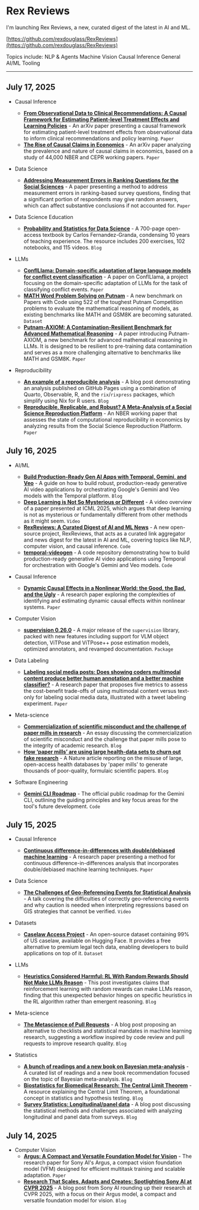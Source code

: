 # Rex Reviews

I'm launching Rex Reviews, a new, curated digest of the latest in AI and ML.

[https://github.com/rexdouglass/RexReviews](https://github.com/rexdouglass/RexReviews)

Topics include: NLP & Agents 	 Machine Vision  Causal Inference 	 General AI/ML Tooling

---

## July 17, 2025

* Causal Inference
    - **[From Observational Data to Clinical Recommendations: A Causal Framework for Estimating Patient-level Treatment Effects and Learning Policies](https://arxiv.org/abs/2507.11381)** - An arXiv paper presenting a causal framework for estimating patient-level treatment effects from observational data to inform clinical recommendations and policy learning. `Paper`
    - **[The Rise of Causal Claims in Economics](https://arxiv.org/abs/2501.06873)** - An arXiv paper analyzing the prevalence and nature of causal claims in economics, based on a study of 44,000 NBER and CEPR working papers. `Paper`

* Data Science
    - **[Addressing Measurement Errors in Ranking Questions for the Social Sciences](https://www.cambridge.org/core/journals/political-analysis/article/addressing-measurement-errors-in-ranking-questions-for-the-social-sciences/6960C9B762A182E2C5C064E4F32D26AD)** - A paper presenting a method to address measurement errors in ranking-based survey questions, finding that a significant portion of respondents may give random answers, which can affect substantive conclusions if not accounted for. `Paper`

* Data Science Education
    - **[Probability and Statistics for Data Science](https://www.ps4ds.net/)** - A 700-page open-access textbook by Carlos Fernandez-Granda, condensing 10 years of teaching experience. The resource includes 200 exercises, 102 notebooks, and 115 videos. `Blog`

* LLMs
    - **[ConflLlama: Domain-specific adaptation of large language models for conflict event classification](https://journals.sagepub.com/doi/full/10.1177/20531680251356282)** - A paper on ConflLlama, a project focusing on the domain-specific adaptation of LLMs for the task of classifying conflict events. `Paper`
    - **[MATH Word Problem Solving on Putnam](https://paperswithcode.com/sota/math-word-problem-solving-on-math)** - A new benchmark on Papers with Code using 522 of the toughest Putnam Competition problems to evaluate the mathematical reasoning of models, as existing benchmarks like MATH and GSM8K are becoming saturated. `Dataset`
    - **[Putnam-AXIOM: A Contamination-Resilient Benchmark for Advanced Mathematical Reasoning](https://openreview.net/forum?id=kqj2Cn3Sxr)** - A paper introducing Putnam-AXIOM, a new benchmark for advanced mathematical reasoning in LLMs. It is designed to be resilient to pre-training data contamination and serves as a more challenging alternative to benchmarks like MATH and GSM8K. `Paper`

* Reproducibility
    - **[An example of a reproducible analysis](https://b-rodrigues.github.io/research_outputs_analysis/)** - A blog post demonstrating an analysis published on GitHub Pages using a combination of Quarto, Observable, R, and the `rix`/`rixpress` packages, which simplify using Nix for R users. `Blog`
    - **[Reproducible, Replicable, and Robust? A Meta-Analysis of a Social Science Reproduction Platform](https://www.nber.org/papers/w33753)** - An NBER working paper that assesses the state of computational reproducibility in economics by analyzing results from the Social Science Reproduction Platform. `Paper`

## July 16, 2025

* AI/ML
    - **[Build Production-Ready Gen AI Apps with Temporal, Gemini, and Veo](https://temporal.io/blog/build-prod-ready-gen-ai-temporal-gemini-veo)** - A guide on how to build robust, production-ready generative AI video applications by orchestrating Google's Gemini and Veo models with the Temporal platform. `Blog`
    - **[Deep Learning is Not So Mysterious or Different](https://recorder-v3.slideslive.com/#/share?share=101946&s=cdcb0828-4afd-4a91-9d1e-35441e62ea8d)** - A video overview of a paper presented at ICML 2025, which argues that deep learning is not as mysterious or fundamentally different from other methods as it might seem. `Video`
    - **[RexReviews: A Curated Digest of AI and ML News](https://github.com/rexdouglass/RexReviews)** - A new open-source project, RexReviews, that acts as a curated link aggregator and news digest for the latest in AI and ML, covering topics like NLP, computer vision, and causal inference. `Code`
    - **[temporal-videogen](https://github.com/kawofong/temporal-videogen/tree/main)** - A code repository demonstrating how to build production-ready generative AI video applications using Temporal for orchestration with Google's Gemini and Veo models. `Code`

* Causal Inference
    - **[Dynamic Causal Effects in a Nonlinear World: the Good, the Bad, and the Ugly](https://arxiv.org/abs/2411.10415)** - A research paper exploring the complexities of identifying and estimating dynamic causal effects within nonlinear systems. `Paper`

* Computer Vision
    - **[supervision 0.26.0](https://github.com/roboflow/supervision/releases/tag/0.26.0)** - A major release of the `supervision` library, packed with new features including support for VLM object detection, ViTPose and ViTPose++ pose estimation models, optimized annotators, and revamped documentation. `Package`

* Data Labeling
    - **[Labeling social media posts: Does showing coders multimodal content produce better human annotation and a better machine classifier?](https://www.cambridge.org/core/journals/political-science-research-and-methods/article/labeling-social-media-posts-does-showing-coders-multimodal-content-produce-better-human-annotation-and-a-better-machine-classifier/EE16725608516A93A2376F035F965F75)** - A research paper that proposes five metrics to assess the cost-benefit trade-offs of using multimodal content versus text-only for labeling social media data, illustrated with a tweet labeling experiment. `Paper`

* Meta-science
    - **[Commercialization of scientific misconduct and the challenge of paper mills in research](https://www.laborjournal.de/rubric/essays/essays2025/e25_05.php)** - An essay discussing the commercialization of scientific misconduct and the challenge that paper mills pose to the integrity of academic research. `Blog`
    - **[How ‘paper mills’ are using large health-data sets to churn out fake research](https://www.nature.com/articles/d41586-025-02241-2?utm_source=x&utm_medium=social&utm_campaign=nature&linkId=15756071)** - A Nature article reporting on the misuse of large, open-access health databases by 'paper mills' to generate thousands of poor-quality, formulaic scientific papers. `Blog`

* Software Engineering
    - **[Gemini CLI Roadmap](https://github.com/google-gemini/gemini-cli/blob/main/ROADMAP.md)** - The official public roadmap for the Gemini CLI, outlining the guiding principles and key focus areas for the tool's future development. `Code`

## July 15, 2025

* Causal Inference
    - **[Continuous difference-in-differences with double/debiased machine learning](https://arxiv.org/abs/2408.10509)** - A research paper presenting a method for continuous difference-in-differences analysis that incorporates double/debiased machine learning techniques. `Paper`

* Data Science
    - **[The Challenges of Geo-Referencing Events for Statistical Analysis](https://www.youtube.com/watch?v=BsNwvqnyQBU)** - A talk covering the difficulties of correctly geo-referencing events and why caution is needed when interpreting regressions based on GIS strategies that cannot be verified. `Video`

* Datasets
    - **[Caselaw Access Project](https://huggingface.co/datasets/common-pile/caselaw_access_project)** - An open-source dataset containing 99% of US caselaw, available on Hugging Face. It provides a free alternative to premium legal tech data, enabling developers to build applications on top of it. `Dataset`

* LLMs
    - **[Heuristics Considered Harmful: RL With Random Rewards Should Not Make LLMs Reason](https://fuchsia-arch-d8e.notion.site/Heuristics-Considered-Harmful-RL-With-Random-Rewards-Should-Not-Make-LLMs-Reason-21ba29497c4180ca86ffce303f01923d)** - This post investigates claims that reinforcement learning with random rewards can make LLMs reason, finding that this unexpected behavior hinges on specific heuristics in the RL algorithm rather than emergent reasoning. `Blog`

* Meta-science
    - **[The Metascience of Pull Requests](https://www.argmin.net/p/metascience-of-pull-requests)** - A blog post proposing an alternative to checklists and statistical mandates in machine learning research, suggesting a workflow inspired by code review and pull requests to improve research quality. `Blog`

* Statistics
    - **[A bunch of readings and a new book on Bayesian meta-analysis](https://statmodeling.stat.columbia.edu/2025/07/15/a-bunch-of-readings-and-a-new-book-on-bayesian-meta-analysis/)** - A curated list of readings and a new book recommendation focused on the topic of Bayesian meta-analysis. `Blog`
    - **[Biostatistics for Biomedical Research: The Central Limit Theorem](https://hbiostat.org/bbr/htest.html#central-limit-theorem)** - A resource explaining the Central Limit Theorem, a foundational concept in statistics and hypothesis testing. `Blog`
    - **[Survey Statistics: Longitudinal/panel data](https://statmodeling.stat.columbia.edu/2025/07/15/survey-statistics-longitudinal-panel-data/)** - A blog post discussing the statistical methods and challenges associated with analyzing longitudinal and panel data from surveys. `Blog`

## July 14, 2025

* Computer Vision
    - **[Argus: A Compact and Versatile Foundation Model for Vision](https://ai.sony/publications/Argus-A-Compact-and-Versatile-Foundation-Model-for-Vision/)** - The research paper for Sony AI's Argus, a compact vision foundation model (VFM) designed for efficient multitask training and scalable adaptation. `Paper`
    - **[Research That Scales, Adapts and Creates: Spotlighting Sony AI at CVPR 2025](https://ai.sony/blog/Research-That-Scales-Adapts-and-Creates-Spotlighting-Sony-AI-at-CVPR-2025/)** - A blog post from Sony AI rounding up their research at CVPR 2025, with a focus on their Argus model, a compact and versatile foundation model for vision. `Blog`
